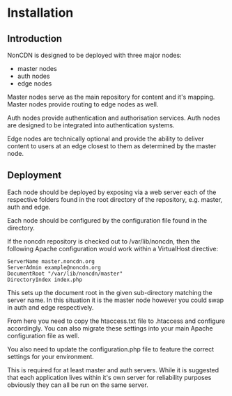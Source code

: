 # Installation

## Introduction
NonCDN is designed to be deployed with three major nodes:

- master nodes
- auth nodes
- edge nodes

Master nodes serve as the main repository for content and it's mapping. Master nodes provide routing to edge nodes as well.

Auth nodes provide authentication and authorisation services. Auth nodes are designed to be integrated into authentication systems.

Edge nodes are technically optional and provide the ability to deliver content to users at an edge closest to them as determined by the master node.


## Deployment

Each node should be deployed by exposing via a web server each of the respective folders found in the root directory of the repository, e.g. master, auth and edge.

Each node should be configured by the configuration file found in the directory.

If the noncdn repository is checked out to /var/lib/noncdn, then the following Apache configuration would work within a VirtualHost directive:


	ServerName master.noncdn.org
	ServerAdmin example@noncdn.org
	DocumentRoot "/var/lib/noncdn/master"
	DirectoryIndex index.php


This sets up the document root in the given sub-directory matching the server name. In this situation it is the master node however you could swap in auth and edge respectively.

From here you need to copy the htaccess.txt file to .htaccess and configure accordingly. You can also migrate these settings into your main Apache configuration file as well.

You also need to update the configuration.php file to feature the correct settings for your environment.

This is required for at least master and auth servers. While it is suggested that each application lives within it's own server for reliability purposes obviously they can all be run on the same server.